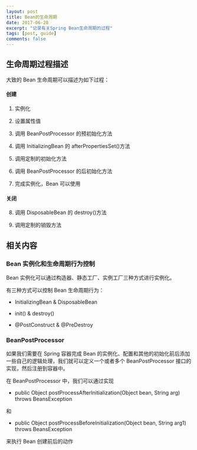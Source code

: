 ```yaml
---
layout: post
title: Bean的生命周期
date: 2017-06-28
excerpt: "记录有关Spring Bean生命周期的过程"
tags: [post, guide]
comments: false
---
```


## 生命周期过程描述

大致的 Bean 生命周期可以描述为如下过程：

#### 创建

1. 实例化

2. 设置属性值

3. 调用 BeanPostProcessor 的预初始化方法

4. 调用 InitializingBean 的 afterPropertiesSet()方法

5. 调用定制的初始化方法

6. 调用 BeanPostProcessor 的后初始化方法

7. 完成实例化，Bean 可以使用

#### 关闭

8. 调用 DisposableBean 的 destroy()方法

9. 调用定制的销毁方法

## 相关内容

### Bean 实例化和生命周期行为控制

Bean 实例化可以通过构造器、静态工厂、实例工厂三种方式进行实例化。

有三种方式可以控制 Bean 生命周期行为：

-   InitializingBean & DisposableBean

-   init() & destroy()

-   @PostConstruct & @PreDestroy

### BeanPostProcessor

如果我们需要在 Spring 容器完成 Bean 的实例化、配置和其他的初始化前后添加一些自己的逻辑处理，我们就可以定义一个或者多个 BeanPostProcessor 接口的实现，然后注册到容器中。

在 BeanPostProcessor 中，我们可以通过实现

-   public Object postProcessAfterInitialization(Object bean, String arg) throws BeansException

和

-   public Object postProcessBeforeInitialization(Object bean, String arg1) throws BeansException

来执行 Bean 创建前后的动作
